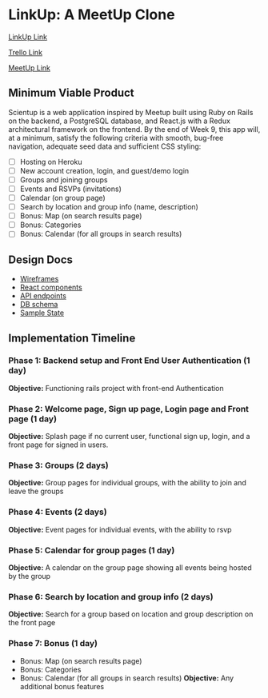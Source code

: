 # LinkUp: A MeetUp Clone

[LinkUp Link](https://linkupapplication.herokuapp.com/)

[Trello Link](https://trello.com/b/xCICumPK/linkup)

[MeetUp Link](https://www.meetup.com/)



## Minimum Viable Product

Scientup is a web application inspired by Meetup built using Ruby on Rails on the backend, a PostgreSQL database, and React.js with a Redux architectural framework on the frontend. By the end of Week 9, this app will, at a minimum, satisfy the following criteria with smooth, bug-free navigation, adequate seed data and sufficient CSS styling:

- [ ] Hosting on Heroku
- [ ] New account creation, login, and guest/demo login
- [ ] Groups and joining groups
- [ ] Events and RSVPs (invitations)
- [ ] Calendar (on group page)
- [ ] Search by location and group info (name, description)
- [ ] Bonus: Map (on search results page)
- [ ] Bonus: Categories
- [ ] Bonus: Calendar (for all groups in search results)

## Design Docs

- [Wireframes](wireframes)
- [React components](component-hierarchy.md)
- [API endpoints](api-endpoints.md)
- [DB schema](schema.md)
- [Sample State](sample-state.md)

## Implementation Timeline

### Phase 1: Backend setup and Front End User Authentication (1 day)

**Objective:** Functioning rails project with front-end Authentication

### Phase 2: Welcome page, Sign up page, Login page and Front page (1 day)

**Objective:** Splash page if no current user, functional sign up, login, and a front page for signed in users.

### Phase 3: Groups (2 days)

**Objective:** Group pages for individual groups, with the ability to join and leave the groups

### Phase 4: Events (2 days)

**Objective:** Event pages for individual events, with the ability to rsvp

### Phase 5: Calendar for group pages (1 day)

**Objective:** A calendar on the group page showing all events being hosted by the group

### Phase 6: Search by location and group info (2 days)

**Objective:** Search for a group based on location and group description on the front page

### Phase 7: Bonus (1 day)
  - Bonus: Map (on search results page)
  - Bonus: Categories
  - Bonus: Calendar (for all groups in search results)
**Objective:** Any additional bonus features
